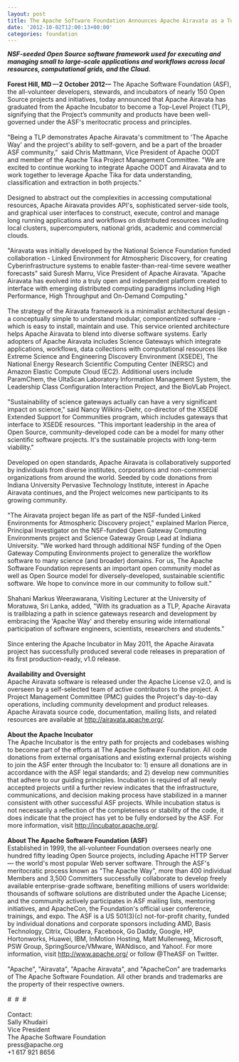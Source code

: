 ```yaml
---
layout: post
title: The Apache Software Foundation Announces Apache Airavata as a Top-Level Project
date: '2012-10-02T12:00:13+00:00'
categories: foundation
---
```

<div><b><i>NSF-seeded Open Source software framework used for executing and managing small to large-scale applications and workflows across local resources, computational grids, and the Cloud.</i></b></div> 
  <div><br /></div> 
  <div><b>Forest Hill, MD –-2 October 2012-–</b> The Apache Software Foundation (ASF), the all-volunteer developers, stewards, and incubators of nearly 150 Open Source projects and initiatives, today announced that Apache Airavata has graduated from the Apache Incubator to become a Top-Level Project (TLP), signifying that the Project’s community and products have been well-governed under the ASF's meritocratic process and principles.</div> 
  <div><br /></div> 
  <div>&quot;Being a TLP demonstrates Apache Airavata's commitment to 'The Apache Way' and the project's ability to self-govern, and be a part of the broader ASF community,&quot; &nbsp;said Chris Mattmann, Vice President of Apache OODT and member of the Apache Tika Project Management Committee. &quot;We are excited to continue working to integrate Apache OODT and Airavata and to work together to leverage Apache Tika for data understanding, classification and extraction in both projects.&quot;</div> 
  <div><br /></div> 
  <div>Designed to abstract out the complexities in accessing computational resources, Apache Airavata provides API's, sophisticated server-side tools, and graphical user interfaces to construct, execute, control and manage long running applications and workflows on distributed resources including local clusters, supercomputers, national grids, academic and commercial clouds.</div> 
  <div><br /></div> 
  <div>&quot;Airavata was initially developed by the National Science Foundation funded collaboration - Linked Environment for Atmospheric Discovery, for creating Cyberinfrastructure systems to enable faster-than-real-time severe weather forecasts&quot; said Suresh Marru, Vice President of Apache Airavata. &quot;Apache Airavata has evolved into a truly open and independent platform created to interface with emerging distributed computing paradigms including High Performance, High Throughput and On-Demand Computing.&quot;</div> 
  <div><br /></div> 
  <div>The strategy of the Airavata framework is a minimalist architectural design - a conceptually simple to understand modular, componentized software - which is easy to install, maintain and use. This service oriented architecture helps Apache Airavata to blend into diverse software systems. Early adopters of Apache Airavata includes Science Gateways which integrate applications, workflows, data collections with computational resources like Extreme Science and Engineering Discovery Environment (XSEDE), The National Energy Research Scientific Computing Center (NERSC) and Amazon Elastic Compute Cloud (EC2). Additional users include ParamChem, the UltaScan Laboratory Information Management System, the Leadership Class Configuration Interaction Project, and the BioVLab Project.</div> 
  <div><br /></div> 
  <div>&quot;Sustainability of science gateways actually can have a very significant impact on science,&quot; said Nancy Wilkins-Diehr, co-director of the XSEDE Extended Support for Communities program, which includes gateways that interface to XSEDE resources. &quot;This important leadership in the area of Open Source, community-developed code can be a model for many other scientific software projects. It's the sustainable projects with long-term viability.&quot;</div> 
  <div><br /></div> 
  <div>Developed on open standards, Apache Airavata is collaboratively supported by individuals from diverse institutes, corporations and non-commercial organizations from around the world. Seeded by code donations from Indiana University Pervasive Technology Institute, interest in Apache Airavata continues, and the Project welcomes new participants to its growing community.</div> 
  <div><br /></div> 
  <div>&quot;The Airavata project began life as part of the NSF-funded Linked Environments for Atmospheric Discovery project,&quot; explained Marlon Pierce, Principal Investigator on the NSF-funded Open Gateway Computing Environments project and Science Gateway Group Lead at Indiana University. &quot;We worked hard through additional NSF funding of the Open Gateway Computing Environments project to generalize the workflow software to many science (and broader) domains. For us, The Apache Software Foundation represents an important open community model as well as Open Source model for diversely-developed, sustainable scientific software. We hope to convince more in our community to follow suit.&quot;</div> 
  <div><br /></div> 
  <div>Shahani Markus Weerawarana, Visiting Lecturer at the University of Moratuwa, Sri Lanka, added, &quot;With its graduation as a TLP, Apache Airavata is trailblazing a path in science gateways research and development by embracing the 'Apache Way' and thereby ensuring wide international participation of software engineers, scientists, researchers and students.&quot;&nbsp;</div> 
  <div><br /></div> 
  <div>Since entering the Apache Incubator in May 2011, the Apache Airavata project has successfully produced several code releases in preparation of its first production-ready, v1.0 release.</div> 
  <div><br /></div> 
  <div><b>Availability and Oversight</b></div> 
  <div>Apache Airavata software is released under the Apache License v2.0, and is overseen by a self-selected team of active contributors to the project. A Project Management Committee (PMC) guides the Project's day-to-day operations, including community development and product releases. Apache Airavata source code, documentation, mailing lists, and related resources are available at <a href="http://airavata.apache.org/">http://airavata.apache.org/</a>.</div> 
  <div><br /></div> 
  <div><b>About the Apache Incubator</b></div> 
  <div>The Apache Incubator is the entry path for projects and codebases wishing to become part of the efforts at The Apache Software Foundation. All code donations from external organisations and existing external projects wishing to join the ASF enter through the Incubator to: 1) ensure all donations are in accordance with the ASF legal standards; and 2) develop new communities that adhere to our guiding principles. Incubation is required of all newly accepted projects until a further review indicates that the infrastructure, communications, and decision making process have stabilized in a manner consistent with other successful ASF projects. While incubation status is not necessarily a reflection of the completeness or stability of the code, it does indicate that the project has yet to be fully endorsed by the ASF. For more information, visit <a href="http://incubator.apache.org/">http://incubator.apache.org/</a>.</div> 
  <div><br /></div> 
  <div><b>About The Apache Software Foundation (ASF)</b></div> 
  <div>Established in 1999, the all-volunteer Foundation oversees nearly one hundred fifty leading Open Source projects, including Apache HTTP Server — the world's most popular Web server software. Through the ASF's meritocratic process known as &quot;The Apache Way&quot;, more than 400 individual Members and 3,500 Committers successfully collaborate to develop freely available enterprise-grade software, benefiting millions of users worldwide: thousands of software solutions are distributed under the Apache License; and the community actively participates in ASF mailing lists, mentoring initiatives, and ApacheCon, the Foundation's official user conference, trainings, and expo. The ASF is a US 501(3)(c) not-for-profit charity, funded by individual donations and corporate sponsors including AMD, Basis Technology, Citrix, Cloudera, Facebook, Go Daddy, Google, HP, Hortonworks, Huawei, IBM, InMotion Hosting, Matt Mullenweg, Microsoft, PSW Group, SpringSource/VMware, WANdisco, and Yahoo!. For more information, visit <a href="http://www.apache.org/">http://www.apache.org/</a> or follow @TheASF on Twitter.</div> 
  <div><br /></div> 
  <div>&quot;Apache&quot;, &quot;Airavata&quot;, &quot;Apache Airavata&quot;, and &quot;ApacheCon&quot; are trademarks of The Apache Software Foundation. All other brands and trademarks are the property of their respective owners.</div> 
  <div><br /></div> 
  <div># &nbsp;# &nbsp;#</div> 
  <div><br /></div> 
  <div>Contact:</div> 
  <div>Sally Khudairi</div> 
  <div>Vice President</div> 
  <div>The Apache Software Foundation</div> 
  <div>press@apache.org</div> 
  <div>+1 617 921 8656</div>
